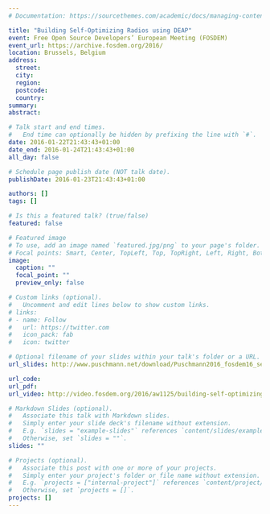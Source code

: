 ```yaml
---
# Documentation: https://sourcethemes.com/academic/docs/managing-content/

title: "Building Self-Optimizing Radios using DEAP"
event: Free Open Source Developers’ European Meeting (FOSDEM)
event_url: https://archive.fosdem.org/2016/
location: Brussels, Belgium
address:
  street:
  city:
  region:
  postcode:
  country:
summary:
abstract:

# Talk start and end times.
#   End time can optionally be hidden by prefixing the line with `#`.
date: 2016-01-22T21:43:43+01:00
date_end: 2016-01-24T21:43:43+01:00
all_day: false

# Schedule page publish date (NOT talk date).
publishDate: 2016-01-23T21:43:43+01:00

authors: []
tags: []

# Is this a featured talk? (true/false)
featured: false

# Featured image
# To use, add an image named `featured.jpg/png` to your page's folder. 
# Focal points: Smart, Center, TopLeft, Top, TopRight, Left, Right, BottomLeft, Bottom, BottomRight.
image:
  caption: ""
  focal_point: ""
  preview_only: false

# Custom links (optional).
#   Uncomment and edit lines below to show custom links.
# links:
# - name: Follow
#   url: https://twitter.com
#   icon_pack: fab
#   icon: twitter

# Optional filename of your slides within your talk's folder or a URL.
url_slides: http://www.puschmann.net/download/Puschmann2016_fosdem16_self_opt_radio.pdf

url_code:
url_pdf:
url_video: http://video.fosdem.org/2016/aw1125/building-self-optimizing-radios-using-deap.mp4

# Markdown Slides (optional).
#   Associate this talk with Markdown slides.
#   Simply enter your slide deck's filename without extension.
#   E.g. `slides = "example-slides"` references `content/slides/example-slides.md`.
#   Otherwise, set `slides = ""`.
slides: ""

# Projects (optional).
#   Associate this post with one or more of your projects.
#   Simply enter your project's folder or file name without extension.
#   E.g. `projects = ["internal-project"]` references `content/project/deep-learning/index.md`.
#   Otherwise, set `projects = []`.
projects: []
---
```

